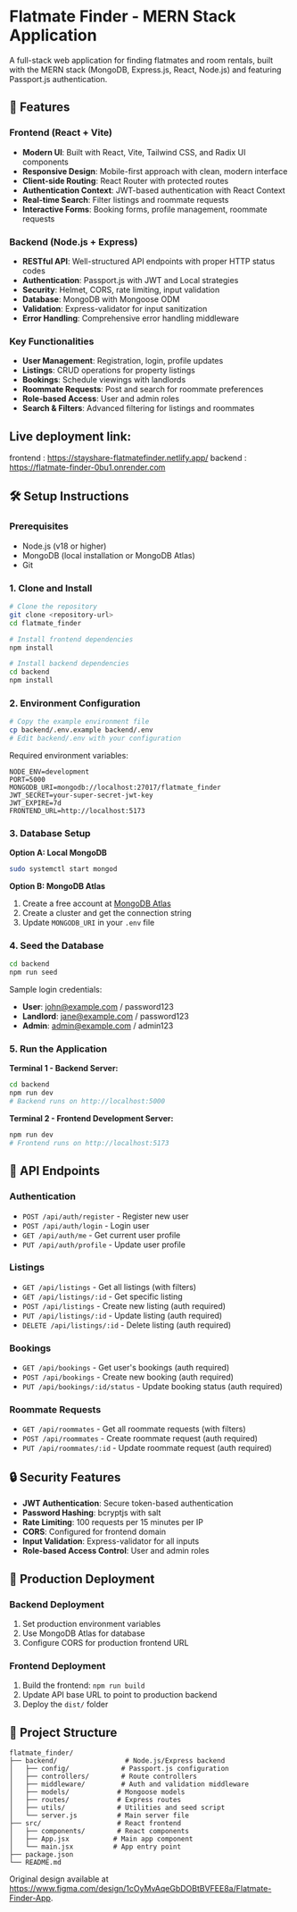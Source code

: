 # Flatmate Finder - MERN Stack Application

A full-stack web application for finding flatmates and room rentals, built with the MERN stack (MongoDB, Express.js, React, Node.js) and featuring Passport.js authentication.

## 🚀 Features

### Frontend (React + Vite)
- **Modern UI**: Built with React, Vite, Tailwind CSS, and Radix UI components
- **Responsive Design**: Mobile-first approach with clean, modern interface
- **Client-side Routing**: React Router with protected routes
- **Authentication Context**: JWT-based authentication with React Context
- **Real-time Search**: Filter listings and roommate requests
- **Interactive Forms**: Booking forms, profile management, roommate requests

### Backend (Node.js + Express)
- **RESTful API**: Well-structured API endpoints with proper HTTP status codes
- **Authentication**: Passport.js with JWT and Local strategies
- **Security**: Helmet, CORS, rate limiting, input validation
- **Database**: MongoDB with Mongoose ODM
- **Validation**: Express-validator for input sanitization
- **Error Handling**: Comprehensive error handling middleware

### Key Functionalities
- **User Management**: Registration, login, profile updates
- **Listings**: CRUD operations for property listings
- **Bookings**: Schedule viewings with landlords
- **Roommate Requests**: Post and search for roommate preferences
- **Role-based Access**: User and admin roles
- **Search & Filters**: Advanced filtering for listings and roommates

## Live deployment link:
frontend : https://stayshare-flatmatefinder.netlify.app/
backend  : https://flatmate-finder-0bu1.onrender.com 
## 🛠️ Setup Instructions

### Prerequisites
- Node.js (v18 or higher)
- MongoDB (local installation or MongoDB Atlas)
- Git

### 1. Clone and Install

```bash
# Clone the repository
git clone <repository-url>
cd flatmate_finder

# Install frontend dependencies
npm install

# Install backend dependencies
cd backend
npm install
```

### 2. Environment Configuration

```bash
# Copy the example environment file
cp backend/.env.example backend/.env
# Edit backend/.env with your configuration
```

Required environment variables:
```env
NODE_ENV=development
PORT=5000
MONGODB_URI=mongodb://localhost:27017/flatmate_finder
JWT_SECRET=your-super-secret-jwt-key
JWT_EXPIRE=7d
FRONTEND_URL=http://localhost:5173
```

### 3. Database Setup

**Option A: Local MongoDB**
```bash
sudo systemctl start mongod
```

**Option B: MongoDB Atlas**
1. Create a free account at [MongoDB Atlas](https://www.mongodb.com/cloud/atlas)
2. Create a cluster and get the connection string
3. Update `MONGODB_URI` in your `.env` file

### 4. Seed the Database

```bash
cd backend
npm run seed
```

Sample login credentials:
- **User**: john@example.com / password123
- **Landlord**: jane@example.com / password123  
- **Admin**: admin@example.com / admin123

### 5. Run the Application

**Terminal 1 - Backend Server:**
```bash
cd backend
npm run dev
# Backend runs on http://localhost:5000
```

**Terminal 2 - Frontend Development Server:**
```bash
npm run dev
# Frontend runs on http://localhost:5173
```

## 🔌 API Endpoints

### Authentication
- `POST /api/auth/register` - Register new user
- `POST /api/auth/login` - Login user
- `GET /api/auth/me` - Get current user profile
- `PUT /api/auth/profile` - Update user profile

### Listings
- `GET /api/listings` - Get all listings (with filters)
- `GET /api/listings/:id` - Get specific listing
- `POST /api/listings` - Create new listing (auth required)
- `PUT /api/listings/:id` - Update listing (auth required)
- `DELETE /api/listings/:id` - Delete listing (auth required)

### Bookings
- `GET /api/bookings` - Get user's bookings (auth required)
- `POST /api/bookings` - Create new booking (auth required)
- `PUT /api/bookings/:id/status` - Update booking status (auth required)

### Roommate Requests
- `GET /api/roommates` - Get all roommate requests (with filters)
- `POST /api/roommates` - Create roommate request (auth required)
- `PUT /api/roommates/:id` - Update roommate request (auth required)

## 🔒 Security Features

- **JWT Authentication**: Secure token-based authentication
- **Password Hashing**: bcryptjs with salt
- **Rate Limiting**: 100 requests per 15 minutes per IP
- **CORS**: Configured for frontend domain
- **Input Validation**: Express-validator for all inputs
- **Role-based Access Control**: User and admin roles

## 🚀 Production Deployment

### Backend Deployment
1. Set production environment variables
2. Use MongoDB Atlas for database
3. Configure CORS for production frontend URL

### Frontend Deployment
1. Build the frontend: `npm run build`
2. Update API base URL to point to production backend
3. Deploy the `dist/` folder

## 📁 Project Structure

```
flatmate_finder/
├── backend/                 # Node.js/Express backend
│   ├── config/             # Passport.js configuration
│   ├── controllers/        # Route controllers
│   ├── middleware/         # Auth and validation middleware
│   ├── models/            # Mongoose models
│   ├── routes/            # Express routes
│   ├── utils/             # Utilities and seed script
│   └── server.js          # Main server file
├── src/                   # React frontend
│   ├── components/        # React components
│   ├── App.jsx           # Main app component
│   └── main.jsx          # App entry point
├── package.json
└── README.md
```

Original design available at https://www.figma.com/design/1cOyMvAqeGbDOBtBVFEE8a/Flatmate-Finder-App.